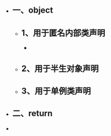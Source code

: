 - ## 一、object
	- ## 1、用于匿名内部类声明
		- ```kotlin
		  ```
	- ## 2、用于半生对象声明
	- ## 3、用于单例类声明
- ## 二、return
-